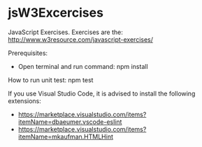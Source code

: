 # jsW3Excercises
 JavaScript Exercises.
 Exercises are  the: http://www.w3resource.com/javascript-exercises/

Prerequisites:
* Open terminal and run command:
npm install

How to run unit test:
npm test

If you use Visual Studio Code, it is advised to install the following extensions:
* https://marketplace.visualstudio.com/items?itemName=dbaeumer.vscode-eslint
* https://marketplace.visualstudio.com/items?itemName=mkaufman.HTMLHint
